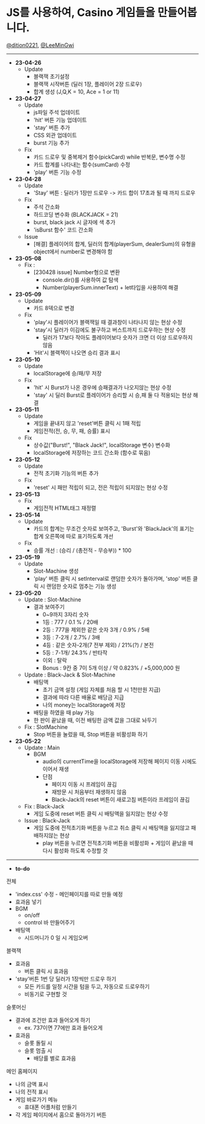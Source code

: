 # JS를 사용하여, Casino 게임들을 만들어봅니다.

<a href="https://github.com/dition0221" target="_blank">@dition0221</a>, <a href="https://github.com/LeeMinGwi" target="_blank">@LeeMinGwi</a>

---

- **23-04-26**
  - Update
    - 블랙잭 초기설정
    - 블랙잭 시작버튼 (딜러 1장, 플레이어 2장 드로우)
    - 합계 생성 (J,Q,K = 10, Ace = 1 or 11)
- **23-04-27**
  - Update
    - js파일 주석 업데이트
    - 'hit' 버튼 기능 업데이트
    - 'stay' 버튼 추가
    - CSS 외관 업데이트
    - burst 기능 추가
  - Fix
    - 카드 드로우 및 중복제거 함수(pickCard) while 반복문, 변수명 수정
    - 카드 합계를 나타내는 함수(sumCard) 수정
    - 'play' 버튼 기능 수정
- **23-04-28**
  - Update
    - 'Stay' 버튼 : 딜러가 1장만 드로우 -> 카드 합이 17초과 될 때 까지 드로우
  - Fix
    - 주석 간소화
    - 하드코딩 변수화 (BLACKJACK = 21)
    - burst, black jack 시 글자에 색 추가
    - 'isBurst 함수' 코드 간소화
  - Issue
    - [해결] 플레이어의 합계, 딜러의 합계(playerSum, dealerSum)의 유형을 object에서 number로 변경해야 함
- **23-05-08**
  - Fix :
    - [230428 issue] Number형으로 변환
      - console.dir()를 사용하여 값 탐색
      - Number(playerSum.innerText) + let타입을 사용하여 해결
- **23-05-09**
  - Update
    - 카드 8덱으로 변경
  - Fix
    - 'play'시 플레이어가 블랙잭일 때 결과창이 나타나지 않는 현상 수정
    - 'stay'시 딜러가 이김에도 불구하고 버스트까지 드로우하는 현상 수정
      - 딜러가 17보다 작아도 플레이어보다 숫자가 크면 더 이상 드로우하지 않음
    - 'Hit'시 블랙잭이 나오면 승리 결과 표시
- **23-05-10**
  - Update
    - localStorage에 승/패/무 저장
  - Fix
    - 'hit' 시 Burst가 나온 경우에 승패결과가 나오지않는 현상 수정
    - 'stay' 시 딜러 Burst로 플레이어가 승리할 시 승,패 둘 다 적용되는 현상 해결
- **23-05-11**
  - Update
    - 게임을 끝내지 않고 'reset'버튼 클릭 시 1패 적립
    - 게임전적(전, 승, 무, 패, 승률) 표시
  - Fix
    - 상수값("Burst!", "Black Jack!", localStorage 변수) 변수화
    - localStorage에 저장하는 코드 간소화 (함수로 묶음)
- **23-05-12**
  - Update
    - 전적 초기화 기능의 버튼 추가
  - Fix
    - 'reset' 시 패만 적립이 되고, 전은 적립이 되지않는 현상 수정
- **23-05-13**
  - Fix
    - 게임전적 HTML태그 재정렬
- **23-05-14**
  - Update
    - 카드의 합계는 무조건 숫자로 보여주고, 'Burst'와 'BlackJack'의 표기는 합계 오른쪽에 따로 표기하도록 개선
  - Fix
    - 승률 개선 : (승리 / (총전적 - 무승부)) \* 100
- **23-05-19**
  - Update
    - Slot-Machine 생성
    - 'play' 버튼 클릭 시 setInterval로 랜덤한 숫자가 돌아가며, 'stop' 버튼 클릭 시 랜덤한 숫자로 멈추는 기능 생성
- **23-05-20**
  - Update : Slot-Machine
    - 결과 보여주기
      - 0~9까지 3자리 숫자
      - 1등 : 777 / 0.1 % / 20배
      - 2등 : 777을 제외한 같은 숫자 3개 / 0.9% / 5배
      - 3등 : 7-2개 / 2.7% / 3배
      - 4등 : 같은 숫자-2개(7 전부 제외) / 21%(?) / 본전
      - 5등 : 7-1개/ 24.3% / 반타작
      - 이외 : 탈락
      - Bonus : 9칸 중 7이 5개 이상 / 약 0.823% / +5,000,000 원
  - Update : Black-Jack & Slot-Machine
    - 배팅액
      - 초기 금액 설정 (게임 자체를 처음 할 시 1천만원 지급)
      - 결과에 따라 다른 배율로 배당금 지급
      - 나의 money는 localStorage에 저장
    - 배팅을 하였을 때 play 가능
    - 한 판이 끝났을 때, 이전 배팅한 금액 값을 그대로 놔두기
  - Fix : SlotMachine
    - Stop 버튼을 눌렀을 때, Stop 버튼을 비활성화 하기
- **23-05-22**
  - Update : Main
    - BGM
      - audio의 currentTime을 localStorage에 저장해 페이지 이동 시에도 이어서 재생
      - 단점
        - 페이지 이동 시 프레임이 끊김
        - 재방문 시 처음부터 재생하지 않음
        - Black-Jack의 reset 버튼이 새로고침 버튼이라 프레임이 끊김
  - Fix : Black-Jack
    - 게임 도중에 reset 버튼 클릭 시 배팅액을 잃지않는 현상 수정
  - Issue : Black-Jack
    - 게임 도중에 전적초기화 버튼을 누르고 취소 클릭 시 배팅액을 잃지않고 패배하지않는 현상
      - play 버튼을 누르면 전적초기화 버튼을 비활성화 + 게임이 끝났을 때 다시 활성화 하도록 수정할 것

---

- **to-do**

전체

- 'index.css' 수정 - 메인페이지를 따로 만들 예정
- 효과음 넣기
- BGM
  - on/off
  - control 바 만들어주기
- 배팅액
  - 시드머니가 0 일 시 게임오버

블랙잭

- 효과음
  - 버튼 클릭 시 효과음
- 'stay'버튼 1번 당 딜러가 1장씩만 드로우 하기
  - 모든 카드를 일정 시간을 텀을 두고, 자동으로 드로우하기
  - 비동기로 구현할 것

슬롯머신

- 결과에 조건만 효과 들어오게 하기
  - ex. 737이면 77에만 효과 들어오게
- 효과음
  - 슬롯 돌릴 시
  - 슬롯 멈출 시
    - 배당률 별로 효과음

메인 홈페이지

- 나의 금액 표시
- 나의 전적 표시
- 게임 바로가기 메뉴
  - 휴대폰 어플처럼 만들기
- 각 게임 페이지에서 홈으로 돌아가기 버튼
